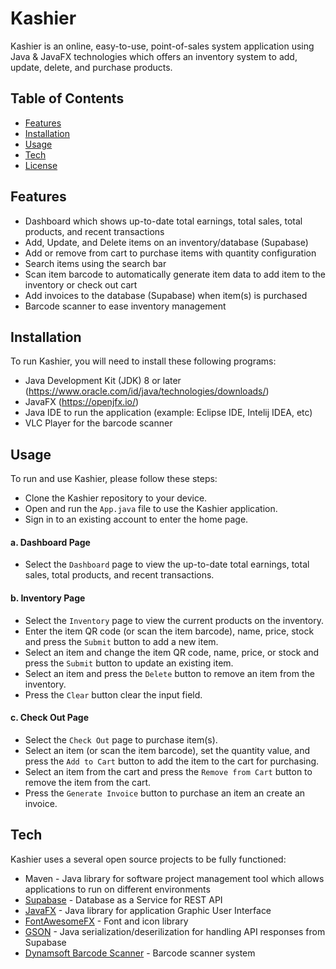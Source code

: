 # Kashier

Kashier is an online, easy-to-use, point-of-sales system application using Java & JavaFX technologies which offers an inventory system to add, update, delete, and purchase products.


## Table of Contents

- [Features](https://github.com/Cranbaerry/Kashier#features)
- [Installation](https://github.com/Cranbaerry/Kashier#installation)
- [Usage](https://github.com/Cranbaerry/Kashier#usage)
- [Tech](https://github.com/Cranbaerry/Kashier#tech)
- [License](https://github.com/Cranbaerry/Kashier#license)

## Features

- Dashboard which shows up-to-date total earnings, total sales, total products, and recent transactions
- Add, Update, and Delete items on an inventory/database (Supabase)
- Add or remove from cart to purchase items with quantity configuration
- Search items using the search bar 
- Scan item barcode to automatically generate item data to add item to the inventory or check out cart
- Add invoices to the database (Supabase) when item(s) is purchased  
- Barcode scanner to ease inventory management


## Installation

To run Kashier, you will need to install these following programs:

- Java Development Kit (JDK) 8 or later (https://www.oracle.com/id/java/technologies/downloads/)
- JavaFX (https://openjfx.io/)
- Java IDE to run the application (example: Eclipse IDE, Intelij IDEA, etc)
- VLC Player for the barcode scanner


## Usage

To run and use Kashier, please follow these steps:

- Clone the Kashier repository to your device.
- Open and run the `App.java` file to use the Kashier application.
- Sign in to an existing account to enter the home page.

#### a. Dashboard Page

- Select the `Dashboard` page to view the up-to-date total earnings, total sales, total products, and recent transactions.

#### b. Inventory Page

- Select the `Inventory` page to view the current products on the inventory.
- Enter the item QR code (or scan the item barcode), name, price, stock and press the `Submit` button to add a new item.
- Select an item and change the item QR code, name, price, or stock and press the `Submit` button to update an existing item.
- Select an item and press the `Delete` button to remove an item from the inventory.
- Press the `Clear` button clear the input field.

#### c. Check Out Page

- Select the `Check Out` page to purchase item(s).
- Select an item (or scan the item barcode), set the quantity value, and press the `Add to Cart` button to add the item to the cart for purchasing.
- Select an item from the cart and press the `Remove from Cart` button to remove the item from the cart.
- Press the `Generate Invoice` button to purchase an item an create an invoice.


## Tech

Kashier uses a several open source projects to be fully functioned:

- Maven - Java library for software project management tool which allows applications to run on different environments
- [Supabase](https://supabase.com/) - Database as a Service for REST API 
- [JavaFX](https://openjfx.io/) - Java library for application Graphic User Interface 
- [FontAwesomeFX](https://bitbucket.org/Jerady/fontawesomefx) - Font and icon library  
- [GSON](https://github.com/google/gson) - Java serialization/deserilization for handling API responses from Supabase 
- [Dynamsoft Barcode Scanner](https://www.dynamsoft.com/barcode-reader/) - Barcode scanner system 
